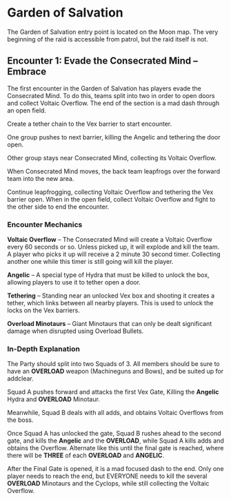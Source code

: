 # Garden of Salvation

The Garden of Salvation entry point is located on the Moon map. The very beginning of the raid is accessible from patrol, but the raid itself is not.

## Encounter 1: Evade the Consecrated Mind – Embrace

The first encounter in the Garden of Salvation has players evade the Consecrated Mind. To do this, teams split into two in order to open doors and collect Voltaic Overflow. The end of the section is a mad dash through an open field.

Create a tether chain to the Vex barrier to start encounter.

One group pushes to next barrier, killing the Angelic and tethering the door open.

Other group stays near Consecrated Mind, collecting its Voltaic Overflow.

When Consecrated Mind moves, the back team leapfrogs over the forward team into the new area.

Continue leapfrogging, collecting Voltaic Overflow and tethering the Vex barrier open.
When in the open field, collect Voltaic Overflow and fight to the other side to end the encounter.

### Encounter Mechanics

**Voltaic Overflow** – The Consecrated Mind will create a Voltaic Overflow every 60 seconds or so. Unless picked up, it will explode and kill the team. A player who picks it up will receive a 2 minute 30 second timer. Collecting another one while this timer is still going will kill the player.

**Angelic** – A special type of Hydra that must be killed to unlock the box, allowing players to use it to tether open a door.

**Tethering** – Standing near an unlocked Vex box and shooting it creates a tether, which links between all nearby players. This is used to unlock the locks on the Vex barriers.

**Overload Minotaurs** – Giant Minotaurs that can only be dealt significant damage when disrupted using Overload Bullets.

### In-Depth Explanation

The Party should split into two Squads of 3. All members should be sure to have an **OVERLOAD** weapon (Machineguns and Bows), and be suited up for addclear.

Squad A pushes forward and attacks the first Vex Gate, Killing the **Angelic** Hydra and **OVERLOAD** Minotaur.

Meanwhile, Squad B deals with all adds, and obtains Voltaic Overflows from the boss.

Once Squad A has unlocked the gate, Squad B rushes ahead to the second gate, and kills  the **Angelic** and the **OVERLOAD**, while Squad A kills adds and obtains the Overflow.
Alternate like this until the final gate is reached, where there will be **THREE** of each **OVERLOAD** and **ANGELIC**.

After the Final Gate is opened, it is a mad focused dash to the end. Only one player needs to reach the end, but EVERYONE needs to kill the several **OVERLOAD** Minotaurs and the Cyclops, while still collecting the Voltaic Overflow.
